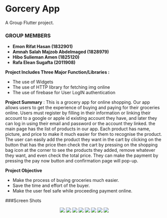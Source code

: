 # Gorcery App

A Group Flutter project.

### GROUP MEMBERS
- **Emon Rifat Hasan     			(1832901)**
- **Amnah Salah Majzob Abdelmaged 		(1828979)**
- **Hibo Sulieman Amen           (1825120)**
- **Rafa Elean Sugafta    (2011908)**

**Project Includes Three Major Function/Libraries :**
- The use of Widgets
- The use of HTTP library for fetching img online
- The use of firebase for User LogIN authentication  

**Project Summary** : 
This is a grocery app for online shopping. Our app allows users to get the experience of buying and paying for their groceries online. Users must register by filling in their information or linking their account to a google or apple id existing account they have, and later they can log in using their email and password or the account they linked. the main page has the list of products in our app. Each product has name, picture, and price to make it much easier for them to recognise the product. The user can easily add the product they want in the cart by clicking on the button that has the price then check the cart by pressing on the shopping bag icon at the corner to see the products they added, remove whatever they want, and even check the total price. They can make the payment by pressing the pay now button and confirmation page will pop-up.

**Project Objective**
- Make the process of buying groceries much easier.
- Save the time and effort of the buyer.
- Make the user feel safe while proceeding payment online.

###Screen Shots

<p align="center">
  <img src="https://github.com/rifathasanemon/GroceryyApp-Project/blob/main/ProjectScreenShot/firebase.PNG">
  <img src="https://github.com/rifathasanemon/GroceryyApp-Project/blob/main/ProjectScreenShot/Screenshot_20230128_165647.png">
  <img src="https://github.com/rifathasanemon/GroceryyApp-Project/blob/main/ProjectScreenShot/Screenshot_20230128_165710.png">
  <img src="https://github.com/rifathasanemon/GroceryyApp-Project/blob/main/ProjectScreenShot/Screenshot_20230128_165742.png">
  <img src="https://github.com/rifathasanemon/GroceryyApp-Project/blob/main/ProjectScreenShot/Screenshot_20230128_171014.png">
  <img src="https://github.com/rifathasanemon/GroceryyApp-Project/blob/main/ProjectScreenShot/Screenshot_20230128_165751.png">
  <img src="https://github.com/rifathasanemon/GroceryyApp-Project/blob/main/ProjectScreenShot/Screenshot_20230128_165804.png">
  <img src="https://github.com/rifathasanemon/GroceryyApp-Project/blob/main/ProjectScreenShot/Screenshot_20230128_165827.png">
</p>
